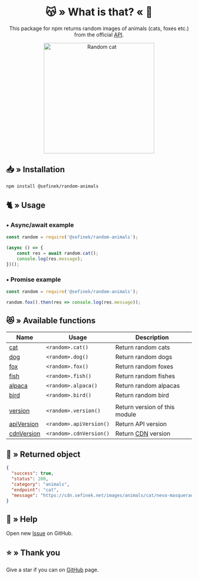 <div align="center">
    <h1>😽 » What is that? « 🦊</h1>
    <p>This package for npm returns random images of animals (cats, foxes etc.) from the official <a href="https://api.sefinek.net" target="_blank">API</a>.</p>
    <img src="https://cdn.sefinek.net/images/animals/cat/neva-masquerade-cats-1375033-min.jpg" alt="Random cat" height="300px">
</div>

## 📥 » Installation
```bash
npm install @sefinek/random-animals
```

## 🐈 » Usage
### • Async/await example
```js
const random = require('@sefinek/random-animals');

(async () => {
    const res = await random.cat();
    console.log(res.message);
})();
```

### • Promise example
```js
const random = require('@sefinek/random-animals');

random.fox().then(res => console.log(res.message));
```

## 😻 » Available functions
| Name                                                                                                                           | Usage                   | Description                                   |
|--------------------------------------------------------------------------------------------------------------------------------|-------------------------|-----------------------------------------------|
| [cat](https://github.com/sefinek24/random-animals/blob/b90861890135165e6a53a48fd918fd97d043dde9/test/index.test.js#L4)         | `<random>.cat()`        | Return random cats                            |
| [dog](https://github.com/sefinek24/random-animals/blob/b90861890135165e6a53a48fd918fd97d043dde9/test/index.test.js#L9)         | `<random>.dog()`        | Return random dogs                            |
| [fox](https://github.com/sefinek24/random-animals/blob/b90861890135165e6a53a48fd918fd97d043dde9/test/index.test.js#L14)        | `<random>.fox()`        | Return random foxes                           |
| [fish](https://github.com/sefinek24/random-animals/blob/b90861890135165e6a53a48fd918fd97d043dde9/test/index.test.js#L19)       | `<random>.fish()`       | Return random fishes                          |
| [alpaca](https://github.com/sefinek24/random-animals/blob/b90861890135165e6a53a48fd918fd97d043dde9/test/index.test.js#L24)     | `<random>.alpaca()`     | Return random alpacas                         |
| [bird](https://github.com/sefinek24/random-animals/blob/b90861890135165e6a53a48fd918fd97d043dde9/test/index.test.js#L29)       | `<random>.bird()`       | Return random bird                            |
|                                                                                                                                |                         |                                               |
| [version](https://github.com/sefinek24/random-animals/blob/b90861890135165e6a53a48fd918fd97d043dde9/test/index.test.js#L35)    | `<random>.version()`    | Return version of this module                 |
| [apiVersion](https://github.com/sefinek24/random-animals/blob/b90861890135165e6a53a48fd918fd97d043dde9/test/index.test.js#L39) | `<random>.apiVersion()` | Return API version                            |
| [cdnVersion](https://github.com/sefinek24/random-animals/blob/b90861890135165e6a53a48fd918fd97d043dde9/test/index.test.js#L45) | `<random>.cdnVersion()` | Return [CDN](https://cdn.sefinek.net) version |


## 📃 » Returned object
```json
{
  "success": true,
  "status": 200,
  "category": "animals",
  "endpoint": "cat",
  "message": "https://cdn.sefinek.net/images/animals/cat/neva-masquerade-cats-1375033-min.jpg"
}
```

## 🤝 » Help
Open new [Issue](https://github.com/sefinek24/random-animals/issues/new) on GitHub.

## ⭐ » Thank you
Give a star if you can on [GitHub](https://github.com/sefinek24/random-animals) page.